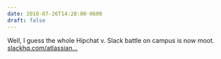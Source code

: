 ```yaml
---
date: 2018-07-26T14:28:00-0600
draft: false
---
```


Well, I guess the whole Hipchat v. Slack battle on campus is now moot. [slackhq.com/atlassian…](https://slackhq.com/atlassian-and-slack-partnership)

